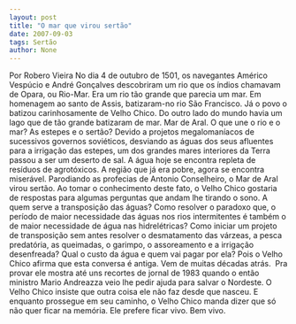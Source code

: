 ```yaml
---
layout: post
title: "O mar que virou sertão"
date: 2007-09-03
tags: Sertão
author: None
---
```

Por Robero Vieira
No dia 4 de outubro de 1501, os navegantes Am&eacute;rico Vesp&uacute;cio e Andr&eacute; Gon&ccedil;alves descobriram um rio que os &iacute;ndios chamavam de Opara, ou Rio-Mar. 
Era um rio t&atilde;o grande que parecia um mar. 
Em homenagem ao santo de Assis, batizaram-no rio S&atilde;o Francisco.
J&aacute; o povo o batizou carinhosamente de Velho Chico. 
Do outro lado do mundo havia um lago que de t&atilde;o grande batizaram de mar. Mar de Aral.
O que une o rio e o mar? As estepes e o sert&atilde;o?
Devido a projetos megaloman&iacute;acos de sucessivos governos sovi&eacute;ticos, desviando as &aacute;guas dos seus afluentes para a irriga&ccedil;&atilde;o das estepes, um dos grandes mares interiores da Terra passou a ser um deserto de sal. 
A &aacute;gua hoje se encontra repleta de res&iacute;duos de agrot&oacute;xicos. 
A regi&atilde;o que j&aacute; era pobre, agora se encontra miser&aacute;vel. 
Parodiando as profecias de Antonio Conselheiro, o Mar de Aral virou sert&atilde;o.
Ao tomar o conhecimento deste fato, o Velho Chico gostaria de respostas para algumas perguntas que andam lhe tirando o sono.
A quem serve a transposi&ccedil;&atilde;o das &aacute;guas? 
Como resolver o paradoxo que, o per&iacute;odo de maior necessidade das &aacute;guas nos rios intermitentes &eacute; tamb&eacute;m o de maior necessidade de &aacute;gua nas hidrel&eacute;tricas? 
Como iniciar um projeto de transposi&ccedil;&atilde;o sem antes resolver o desmatamento das&nbsp;v&aacute;rzeas, a pesca predat&oacute;ria, as queimadas, o garimpo, o assoreamento e a irriga&ccedil;&atilde;o desenfreada? 
Qual o custo da &aacute;gua e quem vai pagar por ela?
Pois o Velho Chico afirma que esta conversa &eacute; antiga. Vem de muitas d&eacute;cadas atr&aacute;s.&nbsp; Pra provar ele mostra at&eacute; uns recortes de jornal de 1983 quando o ent&atilde;o ministro&nbsp;Mario Andreazza veio lhe pedir ajuda para salvar o Nordeste.
O Velho Chico insiste que outra coisa ele n&atilde;o faz desde que nasceu. 
E enquanto prossegue em seu caminho, o Velho Chico manda dizer que s&oacute; n&atilde;o quer ficar&nbsp;na mem&oacute;ria. Ele prefere ficar vivo. Bem vivo. 